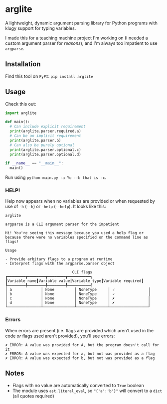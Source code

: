 # arglite

A lightweight, dynamic argument parsing library for Python programs with klugy support for typing variables.

I made this for a teaching machine project I'm working on (I needed a custom argument parser for _reasons_),
and I'm always too impatient to use `argparse`.

## Installation

Find this tool on `PyPI`: `pip install arglite`

## Usage

Check this out:

```python
import arglite

def main():
  # Can include explicit requirement
  print(arglite.parser.required.a)
  # Can be an implicit requirement
  print(arglite.parser.b)
  # Can also be purely optional
  print(arglite.parser.optional.c)
  print(arglite.parser.optional.d)

if __name__ == "__main__":
  main()
```

Run using `python main.py -a Yo --b that is -c`.

### HELP!

Help now appears when no variables are provided or when requested by use of `-h` (`--h`) or `-help` (`--help`).
It looks like this:

```
arglite

argparse is a CLI argument parser for the impatient

Hi! You're seeing this message because you used a help flag or
because there were no variables specified on the command line as
flags!

Usage

- Provide arbitary flags to a program at runtime
- Interpret flags with the argparse.parser object
    
                              CLI flags                               
┏━━━━━━━━┳━━━━━━━━┳━━━━━━━━┳━━━━━━━━━━┓
┃Variable name┃Variable value┃Variable type┃Variable required┃
┡━━━━━━━━╇━━━━━━━━╇━━━━━━━━╇━━━━━━━━━━┩
│ a             │ None         │ NoneType     │ 🗸               │
│ b             │ None         │ NoneType     │ 🗸               │
│ c             │ None         │ NoneType     │ ✗               │
│ d             │ None         │ NoneType     │ ✗               │
└───────────────┴──────────────┴──────────────┴─────────────────┘
```

### Errors

When errors are present (i.e. flags are provided which aren't used in the code _or_ flags used aren't provided),
you'll see errors:

```
✗ ERROR: A value was provided for A, but the program doesn't call for it
✗ ERROR: A value was expected for a, but not was provided as a flag
✗ ERROR: A value was expected for b, but not was provided as a flag
```


## Notes

* Flags with no value are automatically converted to `True` boolean
* The module uses `ast.literal_eval`, so `"{'a':'b'}"` will convert to a `dict` (all quotes required)
